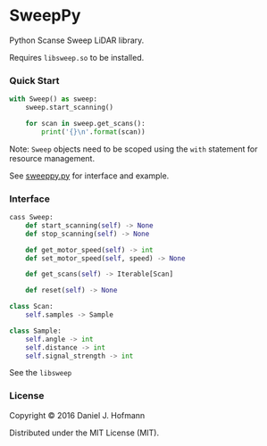 # SweepPy

Python Scanse Sweep LiDAR library.

Requires `libsweep.so` to be installed.

### Quick Start

```python
with Sweep() as sweep:
    sweep.start_scanning()

    for scan in sweep.get_scans():
        print('{}\n'.format(scan))
```

Note: `Sweep` objects need to be scoped using the `with` statement for resource management.

See [sweeppy.py](sweeppy.py) for interface and example.

### Interface

```python
cass Sweep:
    def start_scanning(self) -> None
    def stop_scanning(self) -> None

    def get_motor_speed(self) -> int
    def set_motor_speed(self, speed) -> None

    def get_scans(self) -> Iterable[Scan]

    def reset(self) -> None

class Scan:
    self.samples -> Sample

class Sample:
    self.angle -> int
    self.distance -> int
    self.signal_strength -> int
```

See the `libsweep`

### License

Copyright © 2016 Daniel J. Hofmann

Distributed under the MIT License (MIT).
